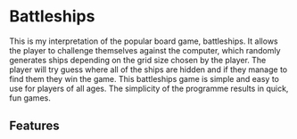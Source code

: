# Battleships

This is my interpretation of the popular board game, battleships. It allows the player to challenge themselves against the computer, which randomly generates ships depending on the grid size chosen by the player. The player will try guess where all of the ships are hidden and if they manage to find them they win the game.
This battleships game is simple and easy to use for players of all ages. The simplicity of the programme results in quick, fun games.

## Features

